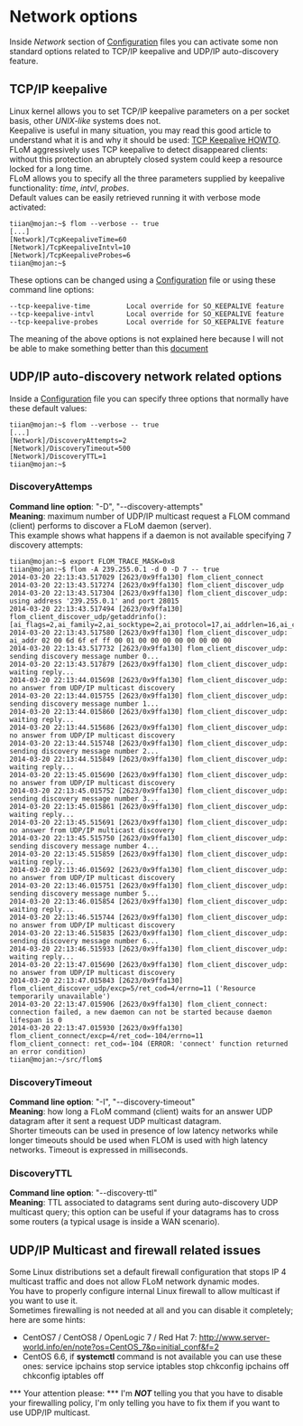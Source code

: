 # Network options
Inside *Network* section of [Configuration](../Configuration.md) files you can activate some non standard options related to TCP/IP keepalive and UDP/IP auto-discovery feature.

## TCP/IP keepalive
Linux kernel allows you to set TCP/IP keepalive parameters on a per socket basis, other *UNIX-like* systems does not.   
Keepalive is useful in many situation, you may read this good article to understand what it is and why it should be used: [TCP Keepalive HOWTO](http://tldp.org/HOWTO/html_single/TCP-Keepalive-HOWTO).   
FLoM aggressively uses TCP keepalive to detect disappeared clients: without this protection an abruptely closed system could keep a resource locked for a long time.   
FLoM allows you to specify all the three parameters supplied by keepalive functionality: *time*, *intvl*, *probes*.   
Default values can be easily retrieved running it with verbose mode activated:

    tiian@mojan:~$ flom --verbose -- true
    [...]
    [Network]/TcpKeepaliveTime=60
    [Network]/TcpKeepaliveIntvl=10
    [Network]/TcpKeepaliveProbes=6
    tiian@mojan:~$

These options can be changed using a [Configuration](../Configuration.md) file or using these command line options:

    --tcp-keepalive-time         Local override for SO_KEEPALIVE feature
    --tcp-keepalive-intvl        Local override for SO_KEEPALIVE feature
    --tcp-keepalive-probes       Local override for SO_KEEPALIVE feature

The meaning of the above options is not explained here because I will not be able to make something better than this [document](http://tldp.org/HOWTO/html_single/TCP-Keepalive-HOWTO)

## UDP/IP auto-discovery network related options
Inside a [Configuration](../Configuration.md) file you can specify three options that normally have these default values:

    tiian@mojan:~$ flom --verbose -- true
    [...]
    [Network]/DiscoveryAttempts=2
    [Network]/DiscoveryTimeout=500
    [Network]/DiscoveryTTL=1
    tiian@mojan:~$

### DiscoveryAttemps
**Command line option**: "-D", "\-\-discovery-attempts"   
**Meaning**: maximum number of UDP/IP multicast request a FLOM command (client) performs to discover a FLoM daemon (server).   
This example shows what happens if a daemon is not available specifying 7 discovery attempts:

    tiian@mojan:~$ export FLOM_TRACE_MASK=0x8
    tiian@mojan:~$ flom -A 239.255.0.1 -d 0 -D 7 -- true
    2014-03-20 22:13:43.517029 [2623/0x9ffa130] flom_client_connect
    2014-03-20 22:13:43.517274 [2623/0x9ffa130] flom_client_discover_udp
    2014-03-20 22:13:43.517304 [2623/0x9ffa130] flom_client_discover_udp: using address '239.255.0.1' and port 28015
    2014-03-20 22:13:43.517494 [2623/0x9ffa130] flom_client_discover_udp/getaddrinfo(): [ai_flags=2,ai_family=2,ai_socktype=2,ai_protocol=17,ai_addrlen=16,ai_canonname='239.255.0.1'] 
    2014-03-20 22:13:43.517580 [2623/0x9ffa130] flom_client_discover_udp: ai_addr 02 00 6d 6f ef ff 00 01 00 00 00 00 00 00 00 00 
    2014-03-20 22:13:43.517732 [2623/0x9ffa130] flom_client_discover_udp: sending discovery message number 0...
    2014-03-20 22:13:43.517879 [2623/0x9ffa130] flom_client_discover_udp: waiting reply...
    2014-03-20 22:13:44.015698 [2623/0x9ffa130] flom_client_discover_udp: no answer from UDP/IP multicast discovery
    2014-03-20 22:13:44.015755 [2623/0x9ffa130] flom_client_discover_udp: sending discovery message number 1...
    2014-03-20 22:13:44.015860 [2623/0x9ffa130] flom_client_discover_udp: waiting reply...
    2014-03-20 22:13:44.515686 [2623/0x9ffa130] flom_client_discover_udp: no answer from UDP/IP multicast discovery
    2014-03-20 22:13:44.515748 [2623/0x9ffa130] flom_client_discover_udp: sending discovery message number 2...
    2014-03-20 22:13:44.515849 [2623/0x9ffa130] flom_client_discover_udp: waiting reply...
    2014-03-20 22:13:45.015690 [2623/0x9ffa130] flom_client_discover_udp: no answer from UDP/IP multicast discovery
    2014-03-20 22:13:45.015752 [2623/0x9ffa130] flom_client_discover_udp: sending discovery message number 3...
    2014-03-20 22:13:45.015861 [2623/0x9ffa130] flom_client_discover_udp: waiting reply...
    2014-03-20 22:13:45.515691 [2623/0x9ffa130] flom_client_discover_udp: no answer from UDP/IP multicast discovery
    2014-03-20 22:13:45.515750 [2623/0x9ffa130] flom_client_discover_udp: sending discovery message number 4...
    2014-03-20 22:13:45.515859 [2623/0x9ffa130] flom_client_discover_udp: waiting reply...
    2014-03-20 22:13:46.015692 [2623/0x9ffa130] flom_client_discover_udp: no answer from UDP/IP multicast discovery
    2014-03-20 22:13:46.015751 [2623/0x9ffa130] flom_client_discover_udp: sending discovery message number 5...
    2014-03-20 22:13:46.015854 [2623/0x9ffa130] flom_client_discover_udp: waiting reply...
    2014-03-20 22:13:46.515744 [2623/0x9ffa130] flom_client_discover_udp: no answer from UDP/IP multicast discovery
    2014-03-20 22:13:46.515835 [2623/0x9ffa130] flom_client_discover_udp: sending discovery message number 6...
    2014-03-20 22:13:46.515933 [2623/0x9ffa130] flom_client_discover_udp: waiting reply...
    2014-03-20 22:13:47.015690 [2623/0x9ffa130] flom_client_discover_udp: no answer from UDP/IP multicast discovery
    2014-03-20 22:13:47.015843 [2623/0x9ffa130] flom_client_discover_udp/excp=5/ret_cod=4/errno=11 ('Resource temporarily unavailable')
    2014-03-20 22:13:47.015906 [2623/0x9ffa130] flom_client_connect: connection failed, a new daemon can not be started because daemon lifespan is 0
    2014-03-20 22:13:47.015930 [2623/0x9ffa130] flom_client_connect/excp=4/ret_cod=-104/errno=11
    flom_client_connect: ret_cod=-104 (ERROR: 'connect' function returned an error condition)
    tiian@mojan:~/src/flom$

### DiscoveryTimeout
**Command line option**: "-I", "\-\-discovery-timeout"   
**Meaning**: how long a FLoM command (client) waits for an answer UDP datagram after it sent a request UDP multicast datagram.   
Shorter timeouts can be used in presence of low latency networks while longer timeouts should be used when FLOM is used with high latency networks. Timeout is expressed in milliseconds.

### DiscoveryTTL
**Command line option**: "\-\-discovery-ttl"   
**Meaning**: TTL associated to datagrams sent during auto-discovery UDP multicast query; this option can be useful if your datagrams has to cross some routers (a typical usage is inside a WAN scenario).

## UDP/IP Multicast and firewall related issues
Some Linux distributions set a default firewall configuration that stops IP 4 multicast traffic and does not allow FLoM network dynamic modes.    
You have to properly configure internal Linux firewall to allow multicast if you want to use it.   
Sometimes firewalling is not needed at all and you can disable it completely; here are some hints:

* CentOS7 / CentOS8 / OpenLogic 7 / Red Hat 7: http://www.server-world.info/en/note?os=CentOS_7&p=initial_conf&f=2
* CentOS 6.6, if **systemctl** command is not available you can use these ones:
    service ipchains stop
    service iptables stop
    chkconfig ipchains off
    chkconfig iptables off

*** Your attention please: *** I'm ***NOT*** telling you that you have to disable your firewalling policy, I'm only telling you have to fix them if you want to use UDP/IP multicast.
